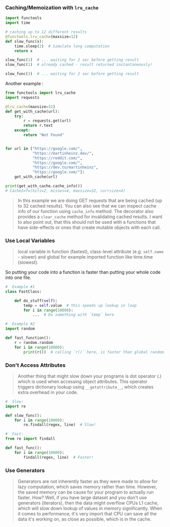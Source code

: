 ### Caching/Memoization with ```lru_cache```

```python
import functools
import time

# caching up to 12 different results
@functools.lru_cache(maxsize=12)
def slow_func(x):
    time.sleep(2)  # Simulate long computation
    return x

slow_func(1)  # ... waiting for 2 sec before getting result
slow_func(1)  # already cached - result returned instantaneously!

slow_func(3)  # ... waiting for 2 sec before getting result
```
Another example :
```python
from functools import lru_cache
import requests

@lru_cache(maxsize=32)
def get_with_cache(url):
    try:
        r = requests.get(url)
        return r.text
    except:
        return "Not Found"


for url in ["https://google.com/",
            "https://martinheinz.dev/",
            "https://reddit.com/",
            "https://google.com/",
            "https://dev.to/martinheinz",
            "https://google.com/"]:
    get_with_cache(url)

print(get_with_cache.cache_info())
# CacheInfo(hits=2, misses=4, maxsize=32, currsize=4)
```
> In this example we are doing GET requests that are being cached (up to 32 cached results). You can also see that we can inspect cache info of our function using ```cache_info``` method. The decorator also provides a ```clear_cache``` method for invalidating cached results. I want to also point out, that this should not be used with a functions that have side-effects or ones that create mutable objects with each call. 

### Use Local Variables

> local variable in function (fastest), class-level attribute (e.g. ```self.name``` - slower) and global for example imported function like time.time (slowest).

So putting your code into a function is faster than putting your whole code into one file.
```python
#  Example #1
class FastClass:

    def do_stuff(self):
        temp = self.value  # this speeds up lookup in loop
        for i in range(10000):
            ...  # Do something with `temp` here

#  Example #2
import random

def fast_function():
    r = random.random
    for i in range(10000):
        print(r())  # calling `r()` here, is faster than global random.random()
```

### Don't Access Attributes

> Another thing that might slow down your programs is dot operator (.) which is used when accessing object attributes. This operator triggers dictionary lookup using ```__getattribute__```, which creates extra overhead in your code.

```python
#  Slow:
import re

def slow_func():
    for i in range(10000):
        re.findall(regex, line)  # Slow!

#  Fast:
from re import findall

def fast_func():
    for i in range(10000):
        findall(regex, line)  # Faster!
```

### Use Generators

>  Generators are not inherently faster as they were made to allow for lazy computation, which saves memory rather than time. However, the saved memory can be cause for your program to actually run faster. How? Well, if you have large dataset and you don't use generators (iterators), then the data might overflow CPUs L1 cache, which will slow down lookup of values in memory significantly.
When it comes to performance, it's very import that CPU can save all the data it's working on, as close as possible, which is in the cache.
<!--stackedit_data:
eyJoaXN0b3J5IjpbLTUyMzg1ODE1OCwtNTIzODU4MTU4XX0=
-->